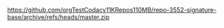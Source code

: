 https://github.com/orgTestCodacy11KRepos110MB/repo-3552-signature-base/archive/refs/heads/master.zip
